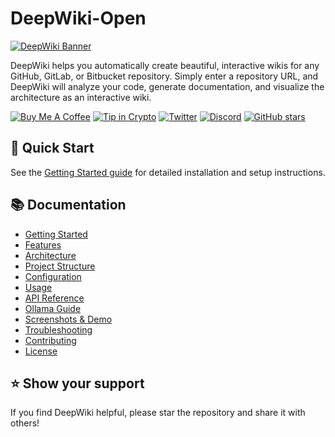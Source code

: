 # DeepWiki-Open

[![DeepWiki Banner](screenshots/Deepwiki.png)](/screenshots/Deepwiki.png)

DeepWiki helps you automatically create beautiful, interactive wikis for any GitHub, GitLab, or Bitbucket repository. Simply enter a repository URL, and DeepWiki will analyze your code, generate documentation, and visualize the architecture as an interactive wiki.

[![Buy Me A Coffee](https://www.buymeacoffee.com/assets/img/custom_images/orange_img.png)](https://buymeacoffee.com/sheing)
[![Tip in Crypto](https://tip.md/badge.svg)](https://tip.md/sng-asyncfunc)
[![Twitter](https://img.shields.io/badge/Twitter-1DA1F2?style=for-the-badge&logo=twitter&logoColor=white)](https://x.com/sashimikun_void)
[![Discord](https://img.shields.io/badge/Discord-7289DA?style=for-the-badge&logo=discord&logoColor=white)](https://discord.com/invite/VQMBGR8u5v)
[![GitHub stars](https://img.shields.io/github/stars/AsyncFuncAI/deepwiki-open?style=social)](https://github.com/AsyncFuncAI/deepwiki-open)

## 🚀 Quick Start

See the [Getting Started guide](docs/getting-started.md) for detailed installation and setup instructions.

## 📚 Documentation

- [Getting Started](docs/getting-started.md)
- [Features](docs/features.md)
- [Architecture](docs/architecture.md)
- [Project Structure](docs/project-structure.md)
- [Configuration](docs/configuration.md)
- [Usage](docs/usage.md)
- [API Reference](docs/api.md)
- [Ollama Guide](docs/ollama-instruction.md)
- [Screenshots & Demo](docs/screenshots.md)
- [Troubleshooting](docs/troubleshooting.md)
- [Contributing](docs/contributing.md)
- [License](LICENSE)

## ⭐️ Show your support

If you find DeepWiki helpful, please star the repository and share it with others!